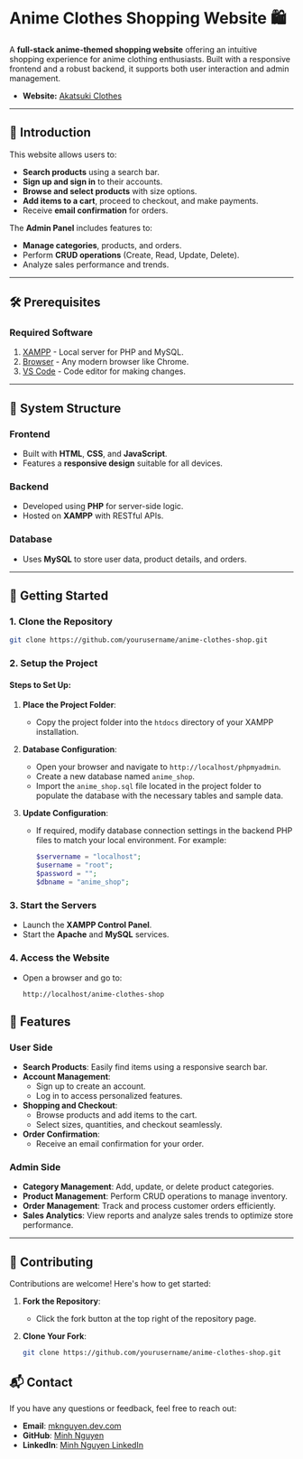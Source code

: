 # Anime Clothes Shopping Website 🛍️

A **full-stack anime-themed shopping website** offering an intuitive shopping experience for anime clothing enthusiasts. Built with a responsive frontend and a robust backend, it supports both user interaction and admin management.

- **Website:** [Akatsuki Clothes](http://mknguyen.great-site.net/index.php)
---

## 📖 Introduction

This website allows users to:
- **Search products** using a search bar.
- **Sign up and sign in** to their accounts.
- **Browse and select products** with size options.
- **Add items to a cart**, proceed to checkout, and make payments.
- Receive **email confirmation** for orders.

The **Admin Panel** includes features to:
- **Manage categories**, products, and orders.
- Perform **CRUD operations** (Create, Read, Update, Delete).
- Analyze sales performance and trends.

---

## 🛠️ Prerequisites

### Required Software
1. [XAMPP](https://www.apachefriends.org/index.html) - Local server for PHP and MySQL.
2. [Browser](https://www.google.com/chrome/) - Any modern browser like Chrome.
3. [VS Code](https://code.visualstudio.com/) - Code editor for making changes.

---

## 📂 System Structure

### **Frontend**
- Built with **HTML**, **CSS**, and **JavaScript**.
- Features a **responsive design** suitable for all devices.

### **Backend**
- Developed using **PHP** for server-side logic.
- Hosted on **XAMPP** with RESTful APIs.

### **Database**
- Uses **MySQL** to store user data, product details, and orders.

---

## 🚀 Getting Started

### 1. Clone the Repository
```bash
git clone https://github.com/yourusername/anime-clothes-shop.git
```

### 2. Setup the Project

#### Steps to Set Up:
1. **Place the Project Folder**:
   - Copy the project folder into the `htdocs` directory of your XAMPP installation.

2. **Database Configuration**:
   - Open your browser and navigate to `http://localhost/phpmyadmin`.
   - Create a new database named `anime_shop`.
   - Import the `anime_shop.sql` file located in the project folder to populate the database with the necessary tables and sample data.

3. **Update Configuration**:
   - If required, modify database connection settings in the backend PHP files to match your local environment. For example:
     ```php
     $servername = "localhost";
     $username = "root";
     $password = "";
     $dbname = "anime_shop";
     ```

### 3. Start the Servers

- Launch the **XAMPP Control Panel**.
- Start the **Apache** and **MySQL** services.

### 4. Access the Website

- Open a browser and go to:
  ```plaintext
  http://localhost/anime-clothes-shop

## 📜 Features

### **User Side**
- **Search Products**: Easily find items using a responsive search bar.
- **Account Management**:
  - Sign up to create an account.
  - Log in to access personalized features.
- **Shopping and Checkout**:
  - Browse products and add items to the cart.
  - Select sizes, quantities, and checkout seamlessly.
- **Order Confirmation**:
  - Receive an email confirmation for your order.

### **Admin Side**
- **Category Management**: Add, update, or delete product categories.
- **Product Management**: Perform CRUD operations to manage inventory.
- **Order Management**: Track and process customer orders efficiently.
- **Sales Analytics**: View reports and analyze sales trends to optimize store performance.

---

## 🤝 Contributing

Contributions are welcome! Here's how to get started:

1. **Fork the Repository**:
   - Click the fork button at the top right of the repository page.

2. **Clone Your Fork**:
   ```bash
   git clone https://github.com/yourusername/anime-clothes-shop.git
   ```

## 📬 Contact

If you have any questions or feedback, feel free to reach out:

- **Email**: [mknguyen.dev.com](mailto:mknguyen.dev@gmail.com)
- **GitHub**: [Minh Nguyen](https://github.com/MinhNguyenCS)
- **LinkedIn**: [Minh Nguyen LinkedIn](https://www.linkedin.com/in/minhnguyenit)


